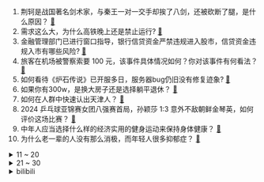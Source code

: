 1. 荆轲是战国著名剑术家，与秦王一对一交手却挨了八剑，还被砍断了腿，是什么原因？ [:link:](https://www.zhihu.com/question/666488175)
2. 需求这么大，为什么高铁晚上还是禁止运行? [:link:](https://www.zhihu.com/question/666928738)
3. 金融管理部门已进行窗口指导，银行信贷资金严禁违规进入股市，信贷资金违规入市有哪些风险? [:link:](https://www.zhihu.com/question/778546627)
4. 旅客在机场被警察索要 100 元，该事件具体情况如何？你对该事件有何看法？ [:link:](https://www.zhihu.com/question/772444247)
5. 如何看待《炉石传说》已开服多日，服务器bug仍旧没有修复迹象? [:link:](https://www.zhihu.com/question/712483709)
6. 如果你有300w，是换大房子还是选择躺平退休？ [:link:](https://www.zhihu.com/question/667680671)
7. 如何在人群中快速认出天津人？ [:link:](https://www.zhihu.com/question/446117611)
8. 2024 乒乓球亚锦赛女团八强赛首局，孙颖莎 1:3 意外不敌朝鲜金琴英，如何评价这场比赛？ [:link:](https://www.zhihu.com/question/784002372)
9. 中年人应当选择什么样的经济实用的健身运动来保持身体健康？ [:link:](https://www.zhihu.com/question/667470392)
10. 为什么老一辈的人没有那么消极，而年轻人很多抑郁症？ [:link:](https://www.zhihu.com/question/715083437)
<details>
<summary>11 ~ 20</summary>

11. 在电视剧《山花烂漫时》中让你印象最深刻的情节是什么？ [:link:](https://www.zhihu.com/question/695140246)
12. 在玩过的游戏中，你觉得有哪些缺乏人物成长的角色？ [:link:](https://www.zhihu.com/question/779955141)
13. 现在解放军最有特点，最具代表性的装备是什么？ [:link:](https://www.zhihu.com/question/24784338)
14. 你在青岛碰见让你惊艳的餐馆了吗？ [:link:](https://www.zhihu.com/question/655978606)
15. 广汽菲克长沙工厂三度流拍，拍卖价 12.26 亿元，已打六四折，为何会出现这一现象？哪些信息值得关注？ [:link:](https://www.zhihu.com/question/667686546)
16. 2024 诺贝尔物理学奖授予人工神经网络机器学习，为什么会颁给 AI 领域？ [:link:](https://www.zhihu.com/question/777943030)
17. 从长远来看读博的收益是巨大的，为什么读博的人却很少？ [:link:](https://www.zhihu.com/question/562539993)
18. 为什么看到孩子出去旅游，父母会觉得是浪费钱？ [:link:](https://www.zhihu.com/question/666192571)
19. 《黑神话：悟空》后期天命人有大圣几成实力了？ [:link:](https://www.zhihu.com/question/665527919)
20. 怎么评价大宅门中杨九红这个角色？ [:link:](https://www.zhihu.com/question/37669223)
</details>
<details>
<summary>21 ~ 30</summary>

21. 乒乓球亚锦赛男团首盘，王楚钦 2-3 不敌 14 岁伊朗小将，目前王楚钦的问题到底出在哪？ [:link:](https://www.zhihu.com/question/779400065)
22. 如何评价 10 月 9 日联发科发布的 AI 芯片天玑 9400 ，有哪些亮点值得关注? [:link:](https://www.zhihu.com/question/668147698)
23. S14 瑞士轮生死局 BLG vs PSG，这场比赛谁会赢？ [:link:](https://www.zhihu.com/question/777755715)
24. 10 月 8 日创业板指全天大涨 17.25%，两市成交额超 3.45 万亿创新高，如何看待今日行情？ [:link:](https://www.zhihu.com/question/777604102)
25. 睡懒觉的那批人结婚后还睡吗？ [:link:](https://www.zhihu.com/question/767486093)
26. BLG打野Wei在训练赛时间独自RANK，接下来BLG会轮换打野派Xun首发吗？ [:link:](https://www.zhihu.com/question/777305442)
27. 网络小说要想到成功赚钱，文笔笔力占了很大因素吗？ [:link:](https://www.zhihu.com/question/758016627)
28. 2024 亚锦赛国乒男团 3:1 逆转伊朗晋级四强，王楚钦收盘输球后完成救赎，如何评价这场比赛？ [:link:](https://www.zhihu.com/question/780283169)
29. 你对于 2024 年诺贝尔化学奖的预测是什么？谁最有可能获奖？ [:link:](https://www.zhihu.com/question/666086192)
30. 每天 100 个俯卧撑，已经 97 天了，好像没有什么变化呀，怎么回事？ [:link:](https://www.zhihu.com/question/665855919)
</details><details>
<summary>bilibili</summary>

</details>